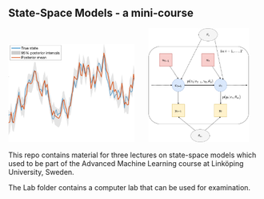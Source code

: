## State-Space Models - a mini-course     

<img src="StateUncertaintyCrop.png" width="50%" class="center" alt = "Graphical model state space"> &nbsp; &nbsp; &nbsp; <img src="StateSpaceWithControlPlate.png" width="40%" class="center" alt = "Graphical model state space">

This repo contains material for three lectures on state-space models which used to be part of the Advanced Machine Learning course at Linköping University, Sweden.

The Lab folder contains a computer lab that can be used for examination.